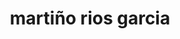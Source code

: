 ---
title: "martiño rios garcia"
role: "phd student"
image: "team/martino.png"
bio: "i am chemist by training that converted into the computational side for my research. i am currently doing my phd at the friedrich schiller university jena."
social:
  - icon: "orcid"
    url: "https://orcid.org/0000-0003-1507-4048"
  - icon: "google-scholar"
    url: "https://scholar.google.com/citations?user=QRkKJ20AAAAJ"
  - icon: "github"
    url: "https://github.com/MrtinoRG"
  - icon: "twitter"
    url: "https://x.com/MrtinoRG"
  - icon: "envelope"
    url: "mailto:martinriosgarcia@gmail.com"
---